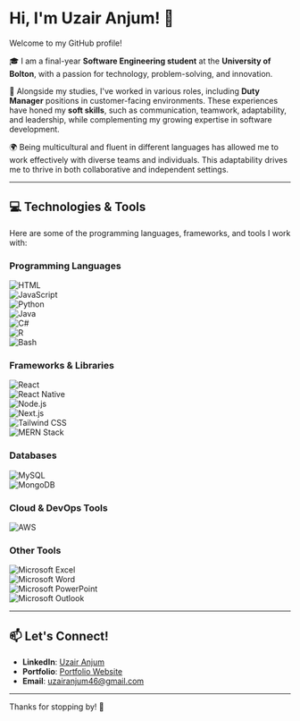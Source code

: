 # Hi, I'm Uzair Anjum! 👋  

Welcome to my GitHub profile!  

🎓 I am a final-year **Software Engineering student** at the **University of Bolton**, with a passion for technology, problem-solving, and innovation.  

💼 Alongside my studies, I've worked in various roles, including **Duty Manager** positions in customer-facing environments. These experiences have honed my **soft skills**, such as communication, teamwork, adaptability, and leadership, while complementing my growing expertise in software development.  

🌍 Being multicultural and fluent in different languages has allowed me to work effectively with diverse teams and individuals. This adaptability drives me to thrive in both collaborative and independent settings.  

---

## 💻 Technologies & Tools  

Here are some of the programming languages, frameworks, and tools I work with:  

### **Programming Languages**  
![HTML](https://img.shields.io/badge/HTML-E34F26?style=for-the-badge&logo=html5&logoColor=white)  
![JavaScript](https://img.shields.io/badge/JavaScript-F7DF1E?style=for-the-badge&logo=javascript&logoColor=black)  
![Python](https://img.shields.io/badge/Python-3776AB?style=for-the-badge&logo=python&logoColor=white)  
![Java](https://img.shields.io/badge/Java-007396?style=for-the-badge&logo=java&logoColor=white)  
![C#](https://img.shields.io/badge/C%23-239120?style=for-the-badge&logo=csharp&logoColor=white)  
![R](https://img.shields.io/badge/R-276DC3?style=for-the-badge&logo=r&logoColor=white)  
![Bash](https://img.shields.io/badge/Bash-4EAA25?style=for-the-badge&logo=gnu-bash&logoColor=white)  

### **Frameworks & Libraries**  
![React](https://img.shields.io/badge/React-61DAFB?style=for-the-badge&logo=react&logoColor=black)  
![React Native](https://img.shields.io/badge/React%20Native-61DAFB?style=for-the-badge&logo=react&logoColor=black)  
![Node.js](https://img.shields.io/badge/Node.js-339933?style=for-the-badge&logo=nodedotjs&logoColor=white)  
![Next.js](https://img.shields.io/badge/Next.js-000000?style=for-the-badge&logo=nextdotjs&logoColor=white)  
![Tailwind CSS](https://img.shields.io/badge/Tailwind%20CSS-06B6D4?style=for-the-badge&logo=tailwindcss&logoColor=white)  
![MERN Stack](https://img.shields.io/badge/MERN-007ACC?style=for-the-badge&logo=javascript&logoColor=white)  

### **Databases**  
![MySQL](https://img.shields.io/badge/MySQL-4479A1?style=for-the-badge&logo=mysql&logoColor=white)  
![MongoDB](https://img.shields.io/badge/MongoDB-47A248?style=for-the-badge&logo=mongodb&logoColor=white)  

### **Cloud & DevOps Tools**  
![AWS](https://img.shields.io/badge/AWS-232F3E?style=for-the-badge&logo=amazon-aws&logoColor=white)  

### **Other Tools**  
![Microsoft Excel](https://img.shields.io/badge/Microsoft%20Excel-217346?style=for-the-badge&logo=microsoftexcel&logoColor=white)  
![Microsoft Word](https://img.shields.io/badge/Microsoft%20Word-2B579A?style=for-the-badge&logo=microsoftword&logoColor=white)  
![Microsoft PowerPoint](https://img.shields.io/badge/Microsoft%20PowerPoint-B7472A?style=for-the-badge&logo=microsoftpowerpoint&logoColor=white)  
![Microsoft Outlook](https://img.shields.io/badge/Microsoft%20Outlook-0078D4?style=for-the-badge&logo=microsoftoutlook&logoColor=white)  

---

## 📫 Let's Connect!  
- **LinkedIn**: [Uzair Anjum](https://www.linkedin.com/in/uzair-anjum-4070801b4/)  
- **Portfolio**: [Portfolio Website](https://uzair460.github.io/MyPortfolio/)  
- **Email**: [uzairanjum46@gmail.com](uzairanjum46@gmail.com)  

---

Thanks for stopping by! 🌟  

